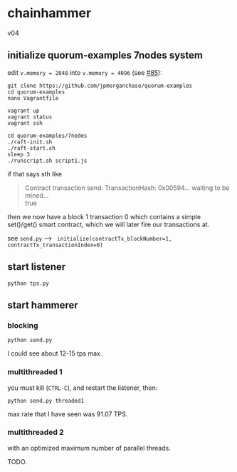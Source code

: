 # chainhammer 
v04

## initialize quorum-examples 7nodes system

edit `v.memory = 2048` into `v.memory = 4096` (see [#85](https://github.com/jpmorganchase/quorum-examples/issues/85)):
```
git clone https://github.com/jpmorganchase/quorum-examples
cd quorum-examples
nano Vagrantfile
```

```
vagrant up
vagrant status
vagrant ssh
```

```
cd quorum-examples/7nodes
./raft-init.sh
./raft-start.sh
sleep 3
./runscript.sh script1.js
```
if that says sth like

> Contract transaction send: TransactionHash: 0x00594... waiting to be mined...  
> true

then we now have a block 1 transaction 0 which contains a simple set()/get() smart contract, which we will later fire our transactions at.

see `send.py` --> ` initialize(contractTx_blockNumber=1, contractTx_transactionIndex=0)`


## start listener

```
python tps.py
```

## start hammerer

### blocking
```
python send.py
```

I could see about 12-15 tps max.

### multithreaded 1

you must kill (`CTRL-C`), and restart the listener, then:

```
python send.py threaded1
```
 
max rate that I have seen was 91.07 TPS.

### multithreaded 2

with an optimized maximum number of parallel threads.

TODO.